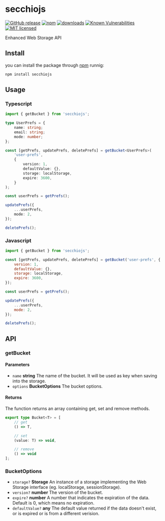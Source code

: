 # secchiojs
[![GitHub release](https://img.shields.io/github/v/release/alenaksu/secchiojs.svg)](https://github.com/alenaksu/secchiojs/releases)
[![npm](https://badgen.net/npm/v/secchiojs)](https://www.npmjs.com/package/secchiojs)
[![downloads](https://badgen.net/npm/dt/secchiojs)](https://www.npmjs.com/package/secchiojs)
[![Known Vulnerabilities](https://snyk.io/test/npm/secchiojs/badge.svg)](https://snyk.io/test/npm/secchiojs)
[![MIT licensed](https://img.shields.io/badge/license-MIT-blue.svg)](https://raw.githubusercontent.com/secchiojs/master/LICENSE)

Enhanced Web Storage API

## Install

you can install the package through [npm](https://npmjs.com/) runnig:

```bash
npm install secchiojs
```

## Usage

### Typescript

```ts
import { getBucket } from 'secchiojs';

type UserPrefs = {
    name: string;
    email: string;
    mode: number;
};

const [getPrefs, updatePrefs, deletePrefs] = getBucket<UserPrefs>(
    'user-prefs',
    {
        version: 1,
        defaultValue: {},
        storage: localStorage,
        expire: 3600,
    }
);

const userPrefs = getPrefs();

updatePrefs({
    ...userPrefs,
    mode: 2,
});

deletePrefs();
```

### Javascript

```js
import { getBucket } from 'secchiojs';

const [getPrefs, updatePrefs, deletePrefs] = getBucket('user-prefs', {
    version: 1,
    defaultValue: {},
    storage: localStorage,
    expire: 3600,
});

const userPrefs = getPrefs();

updatePrefs({
    ...userPrefs,
    mode: 2,
});

deletePrefs();
```

## API

### getBucket

#### Parameters

-   `name` **string** The name of the bucket. It will be used as key when saving into the storage.
-   `options` **BucketOptions** The bucket options.

#### Returns

The function returns an array containing get, set and remove methods.

```ts
export type Bucket<T> = [
    // get
    () => T,

    // set
    (value: T) => void,

    // remove
    () => void
];
```

### BucketOptions

-   `storage?` **Storage** An instance of a storage implementing the Web Storage interface (eg. localStorage, sessionStorage).
-   `version?` **number** The version of the bucket.
-   `expire?` **number** A number that indicates the expiration of the data. Default is 0, which means no expiration.
-   `defaultValue?` **any** The default value returned if the data doesn't exist, or is expired or is from a different verision.
